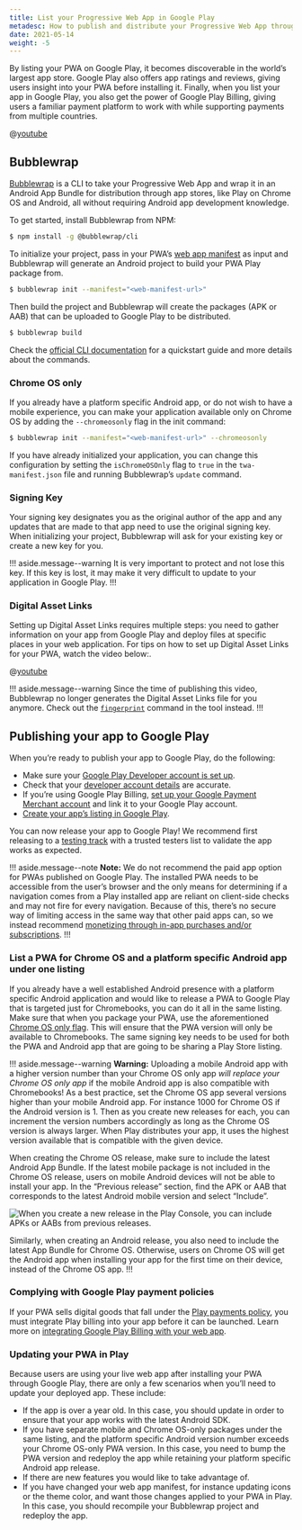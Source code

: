 ```yaml
---
title: List your Progressive Web App in Google Play
metadesc: How to publish and distribute your Progressive Web App through Google Play.
date: 2021-05-14
weight: -5
---
```


By listing your PWA on Google Play, it becomes discoverable in the world’s largest app store. Google Play also offers app ratings and reviews, giving users insight into your PWA before installing it. Finally, when you list your app in Google Play, you also get the power of Google Play Billing, giving users a familiar payment platform to work with while supporting payments from multiple countries.

@[youtube](https://www.youtube.com/watch?v=ddbHp8tGBwQ)

## Bubblewrap

[Bubblewrap](https://github.com/GoogleChromeLabs/bubblewrap) is a CLI to take your Progressive Web App and wrap it in an Android App Bundle for distribution through app stores, like Play on Chrome OS and Android, all without requiring Android app development knowledge.

To get started, install Bubblewrap from NPM:

```bash {title="Bash" .code-figure}
$ npm install -g @bubblewrap/cli
```

To initialize your project, pass in your PWA’s [web app manifest](https://web.dev/add-manifest/) as input and Bubblewrap will generate an Android project to build your PWA Play package from.

```bash {title="Bash" .code-figure}
$ bubblewrap init --manifest="<web-manifest-url>"
```

Then build the project and Bubblewrap will create the packages (APK or AAB) that can be uploaded to Google Play to be distributed.

```bash {title="Bash" .code-figure}
$ bubblewrap build
```

Check the [official CLI documentation](https://github.com/GoogleChromeLabs/bubblewrap/tree/main/packages/cli) for a quickstart guide and more details about the commands.

### Chrome OS only

If you already have a platform specific Android app, or do not wish to have a mobile experience, you can make your application available only on Chrome OS by adding the `--chromeosonly` flag in the init command:

```bash {title="Bash" .code-figure}
$ bubblewrap init --manifest="<web-manifest-url>" --chromeosonly
```

If you have already initialized your application, you can change this configuration by setting the `isChromeOSOnly` flag to `true` in the `twa-manifest.json` file and running Bubblewrap’s `update` command.

### Signing Key

Your signing key designates you as the original author of the app and any updates that are made to that app need to use the original signing key. When initializing your project, Bubblewrap will ask for your existing key or create a new key for you.

!!! aside.message--warning
It is very important to protect and not lose this key. If this key is lost, it may make it very difficult to update to your application in Google Play.
!!!

### Digital Asset Links

Setting up Digital Asset Links requires multiple steps: you need to gather information on your app from Google Play and deploy files at specific places in your web application. For tips on how to set up Digital Asset Links for your PWA, watch the video below:.

@[youtube](https://www.youtube.com/watch?v=3bAQPnxLd4c)

!!! aside.message--warning
Since the time of publishing this video, Bubblewrap no longer generates the Digital Asset Links file for you anymore. Check out the [`fingerprint`](https://github.com/GoogleChromeLabs/bubblewrap/tree/main/packages/cli#fingerprint) command in the tool instead.
!!!

## Publishing your app to Google Play

When you’re ready to publish your app to Google Play, do the following:

- Make sure your [Google Play Developer account is set up](https://support.google.com/googleplay/android-developer/answer/6112435?authuser=1).
- Check that your [developer account details](https://support.google.com/googleplay/android-developer/answer/139626?authuser=1) are accurate.
- If you’re using Google Play Billing, [set up your Google Payment Merchant account](https://support.google.com/googleplay/android-developer/answer/3092739?authuser=1) and link it to your Google Play account.
- [Create your app’s listing in Google Play](https://developer.android.com/distribute/best-practices/launch/store-listing?authuser=1).

You can now release your app to Google Play! We recommend first releasing to a [testing track](https://support.google.com/googleplay/android-developer/answer/9845334?authuser=1&authuser=1&visit_id=637556446686565231-2880420394&rd=1) with a trusted testers list to validate the app works as expected.

!!! aside.message--note
**Note:** We do not recommend the paid app option for PWAs published on Google Play. The installed PWA needs to be accessible from the user’s browser and the only means for determining if a navigation comes from a Play installed app are reliant on client-side checks and may not fire for every navigation. Because of this, there’s no secure way of limiting access in the same way that other paid apps can, so we instead recommend [monetizing through in-app purchases and/or subscriptions](/{{locale.code}}/publish/pwa-play-billing).
!!!

### List a PWA for Chrome OS and a platform specific Android app under one listing

If you already have a well established Android presence with a platform specific Android application and would like to release a PWA to Google Play that is targeted just for Chromebooks, you can do it all in the same listing. Make sure that when you package your PWA, use the aforementioned [Chrome OS only flag](#chrome-os-only). This will ensure that the PWA version will only be available to Chromebooks. The same signing key needs to be used for both the PWA and Android app that are going to be sharing a Play Store listing.

!!! aside.message--warning
**Warning:** Uploading a mobile Android app with a higher version number than your Chrome OS only app _will replace your Chrome OS only app_ if the mobile Android app is also compatible with Chromebooks! As a best practice, set the Chrome OS app several versions higher than your mobile Android app. For instance 1000 for Chrome OS if the Android version is 1. Then as you create new releases for each, you can increment the version numbers accordingly as long as the Chrome OS version is always larger. When Play distributes your app, it uses the highest version available that is compatible with the given device.

When creating the Chrome OS release, make sure to include the latest Android App Bundle. If the latest mobile package is not included in the Chrome OS release, users on mobile Android devices will not be able to install your app. In the “Previous release” section, find the APK or AAB that corresponds to the latest Android mobile version and select “Include”.

![When you create a new release in the Play Console, you can include APKs or AABs from previous releases.](ix://publish/pwa-in-play/play-console-include.png)

Similarly, when creating an Android release, you also need to include the latest App Bundle for Chrome OS. Otherwise, users on Chrome OS will get the Android app when installing your app for the first time on their device, instead of the Chrome OS app.
!!!

### Complying with Google Play payment policies

If your PWA sells digital goods that fall under the [Play payments policy](https://support.google.com/googleplay/android-developer/answer/9858738#gbwa:~:text=Play%2Ddistributed%20apps%20must%20use%20Google%20Play's,app%20functionality%2C%20digital%20content%20or%20goods.), you must integrate Play billing into your app before it can be launched. Learn more on [integrating Google Play Billing with your web app](/{{locale.code}}/publish/pwa-play-billing).

### Updating your PWA in Play

Because users are using your live web app after installing your PWA through Google Play, there are only a few scenarios when you’ll need to update your deployed app. These include:

- If the app is over a year old. In this case, you should update in order to ensure that your app works with the latest Android SDK.
- If you have separate mobile and Chrome OS-only packages under the same listing, and the platform specific Android version number exceeds your Chrome OS-only PWA version. In this case, you need to bump the PWA version and redeploy the app while retaining your platform specific Android app release.
- If there are new features you would like to take advantage of.
- If you have changed your web app manifest, for instance updating icons or the theme color, and want those changes applied to your PWA in Play. In this case, you should recompile your Bubblewrap project and redeploy the app.
